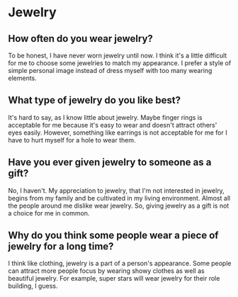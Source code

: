 # Jewelry

## How often do you wear jewelry?

To be honest, I have never worn jewelry until now. I think it's a little difficult for me to choose some jewelries to match my appearance. I prefer a style of simple personal image instead of dress myself with too many wearing elements.

## What type of jewelry do you like best?

It's hard to say, as I know little about jewelry. Maybe finger rings is acceptable for me because it's easy to wear and doesn't attract others' eyes easily. However, something like earrings is not acceptable for me for I have to hurt myself for a hole to wear them.

## Have you ever given jewelry to someone as a gift?

No, I haven't. My appreciation to jewelry, that I'm not interested in jewelry, begins from my family and be cultivated in my living environment. Almost all the people around me dislike wear jewelry. So, giving jewelry as a gift is not a choice for me in common.

## Why do you think some people wear a piece of jewelry for a long time?

I think like clothing, jewelry is a part of a person's appearance. Some people can attract more people focus by wearing showy clothes as well as beautiful jewelry. For example, super stars will wear jewelry for their role building, I guess.
